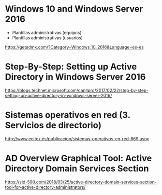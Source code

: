 # Windows 10 and Windows Server 2016
- Plantillas administrativas (equipos)
- Plantillas administrativas (usuarios)

https://getadmx.com/?Category=Windows_10_2016&Language=es-es

# Step-By-Step: Setting up Active Directory in Windows Server 2016
https://blogs.technet.microsoft.com/canitpro/2017/02/22/step-by-step-setting-up-active-directory-in-windows-server-2016/

# Sistemas operativos en red (3. Servicios de directorio)
http://www.editex.es/publicacion/sistemas-operativos-en-red-669.aspx

# AD Overview Graphical Tool: Active Directory Domain Services Section
https://sid-500.com/2018/03/25/active-directory-domain-services-section-tool-for-active-directory-administrators/
